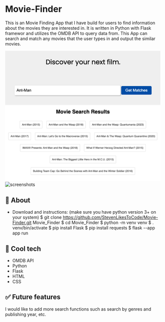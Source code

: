 # Movie-Finder
This is an Movie Finding App that I have build for users to find information about the movies they are interested in. 
It is written in Python with Flask framewor and utilizes the OMDB API to query data from. This App can search and match any movies that the user types in and output the similar movies.

![screenshots](img/main.png)
![screenshots](img/search_results.png)
![screenshots](img/movies.png)


## 📄 About
- Download and instructions:
(make sure you have python version 3+ on your system)
$ git clone https://github.com/StevenLikesToCode/Movie-Finder.git Movie_Finder
$ cd Movie_Finder
$ python -m venv venv
$ . venv/bin/activate
$ pip install Flask
$ pip install requests
$ flask --app app run



<!--
-Add in-app screenshots.
## ✏️ Planning & Problem Solving
- Talk about approach to the problem.
- Add screenshots/drawings of doodles/plans during the planning phase.
- Flow charts of app logic.
![flowchat](https://images.unsplash.com/photo-1581291518633-83b4ebd1d83e?ixlib=rb-1.2.1&ixid=MnwxMjA3fDB8MHxwaG90by1wYWdlfHx8fGVufDB8fHx8&auto=format&fit=crop&w=1170&q=80)
-->


## 🚀 Cool tech
- OMDB API 
- Python
- Flask 
- HTML
- CSS
<!--
## 😱 Bugs to fix 💩
- Anything a little broken
- Anything a LOT broken
- Buttons to not click to many times (cause its broken 😒)
## 😭 Lessons learnt
What I would do differently if I could wind back the clock...
-->

## ✅ Future features
I would like to add more search functions such as search by genres and publishing year, etc.
